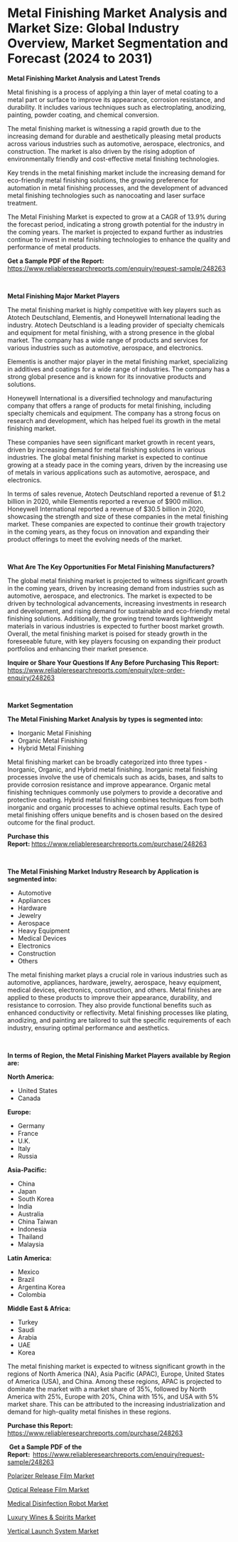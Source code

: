<p><h1>Metal Finishing Market Analysis and Market Size: Global Industry Overview, Market Segmentation and Forecast (2024 to 2031)</h1></p><p><strong>Metal Finishing Market Analysis and Latest Trends</strong></p>
<p><p>Metal finishing is a process of applying a thin layer of metal coating to a metal part or surface to improve its appearance, corrosion resistance, and durability. It includes various techniques such as electroplating, anodizing, painting, powder coating, and chemical conversion.</p><p>The metal finishing market is witnessing a rapid growth due to the increasing demand for durable and aesthetically pleasing metal products across various industries such as automotive, aerospace, electronics, and construction. The market is also driven by the rising adoption of environmentally friendly and cost-effective metal finishing technologies.</p><p>Key trends in the metal finishing market include the increasing demand for eco-friendly metal finishing solutions, the growing preference for automation in metal finishing processes, and the development of advanced metal finishing technologies such as nanocoating and laser surface treatment.</p><p>The Metal Finishing Market is expected to grow at a CAGR of 13.9% during the forecast period, indicating a strong growth potential for the industry in the coming years. The market is projected to expand further as industries continue to invest in metal finishing technologies to enhance the quality and performance of metal products.</p></p>
<p><strong>Get a Sample PDF of the Report:&nbsp;</strong> <a href="https://www.reliableresearchreports.com/enquiry/request-sample/248263">https://www.reliableresearchreports.com/enquiry/request-sample/248263</a></p>
<p>&nbsp;</p>
<p><strong>Metal Finishing Major Market Players</strong></p>
<p><p>The metal finishing market is highly competitive with key players such as Atotech Deutschland, Elementis, and Honeywell International leading the industry. Atotech Deutschland is a leading provider of specialty chemicals and equipment for metal finishing, with a strong presence in the global market. The company has a wide range of products and services for various industries such as automotive, aerospace, and electronics.</p><p>Elementis is another major player in the metal finishing market, specializing in additives and coatings for a wide range of industries. The company has a strong global presence and is known for its innovative products and solutions.</p><p>Honeywell International is a diversified technology and manufacturing company that offers a range of products for metal finishing, including specialty chemicals and equipment. The company has a strong focus on research and development, which has helped fuel its growth in the metal finishing market.</p><p>These companies have seen significant market growth in recent years, driven by increasing demand for metal finishing solutions in various industries. The global metal finishing market is expected to continue growing at a steady pace in the coming years, driven by the increasing use of metals in various applications such as automotive, aerospace, and electronics.</p><p>In terms of sales revenue, Atotech Deutschland reported a revenue of $1.2 billion in 2020, while Elementis reported a revenue of $900 million. Honeywell International reported a revenue of $30.5 billion in 2020, showcasing the strength and size of these companies in the metal finishing market. These companies are expected to continue their growth trajectory in the coming years, as they focus on innovation and expanding their product offerings to meet the evolving needs of the market.</p></p>
<p>&nbsp;</p>
<p><strong>What Are The Key Opportunities For Metal Finishing Manufacturers?</strong></p>
<p><p>The global metal finishing market is projected to witness significant growth in the coming years, driven by increasing demand from industries such as automotive, aerospace, and electronics. The market is expected to be driven by technological advancements, increasing investments in research and development, and rising demand for sustainable and eco-friendly metal finishing solutions. Additionally, the growing trend towards lightweight materials in various industries is expected to further boost market growth. Overall, the metal finishing market is poised for steady growth in the foreseeable future, with key players focusing on expanding their product portfolios and enhancing their market presence.</p></p>
<p><strong>Inquire or Share Your Questions If Any Before Purchasing This Report:</strong> <a href="https://www.reliableresearchreports.com/enquiry/pre-order-enquiry/248263">https://www.reliableresearchreports.com/enquiry/pre-order-enquiry/248263</a></p>
<p>&nbsp;</p>
<p><strong>Market Segmentation</strong></p>
<p><strong>The Metal Finishing Market Analysis by types is segmented into:</strong></p>
<p><ul><li>Inorganic Metal Finishing</li><li>Organic Metal Finishing</li><li>Hybrid Metal Finishing</li></ul></p>
<p><p>Metal finishing market can be broadly categorized into three types - Inorganic, Organic, and Hybrid metal finishing. Inorganic metal finishing processes involve the use of chemicals such as acids, bases, and salts to provide corrosion resistance and improve appearance. Organic metal finishing techniques commonly use polymers to provide a decorative and protective coating. Hybrid metal finishing combines techniques from both inorganic and organic processes to achieve optimal results. Each type of metal finishing offers unique benefits and is chosen based on the desired outcome for the final product.</p></p>
<p><strong>Purchase this Report:&nbsp;</strong><a href="https://www.reliableresearchreports.com/purchase/248263">https://www.reliableresearchreports.com/purchase/248263</a></p>
<p>&nbsp;</p>
<p><strong>The Metal Finishing Market Industry Research by Application is segmented into:</strong></p>
<p><ul><li>Automotive</li><li>Appliances</li><li>Hardware</li><li>Jewelry</li><li>Aerospace</li><li>Heavy Equipment</li><li>Medical Devices</li><li>Electronics</li><li>Construction</li><li>Others</li></ul></p>
<p><p>The metal finishing market plays a crucial role in various industries such as automotive, appliances, hardware, jewelry, aerospace, heavy equipment, medical devices, electronics, construction, and others. Metal finishes are applied to these products to improve their appearance, durability, and resistance to corrosion. They also provide functional benefits such as enhanced conductivity or reflectivity. Metal finishing processes like plating, anodizing, and painting are tailored to suit the specific requirements of each industry, ensuring optimal performance and aesthetics.</p></p>
<p>&nbsp;</p>
<p><strong>In terms of Region, the Metal Finishing Market Players available by Region are:</strong></p>
<p>
    <p> <strong> North America: </strong>
        <ul>
            <li>United States</li>
            <li>Canada</li>
        </ul>
        </p> 
    <p> <strong> Europe: </strong>
        <ul>
            <li>Germany</li>
            <li>France</li>
            <li>U.K.</li>
            <li>Italy</li>
            <li>Russia</li>
        </ul>
        </p> 
    <p> <strong> Asia-Pacific: </strong>
        <ul>
            <li>China</li>
            <li>Japan</li>
            <li>South Korea</li>
            <li>India</li>
            <li>Australia</li>
            <li>China Taiwan</li>
            <li>Indonesia</li>
            <li>Thailand</li>
            <li>Malaysia</li>
        </ul>
        </p> 
    <p> <strong> Latin America: </strong>
        <ul>
            <li>Mexico</li>
            <li>Brazil</li>
            <li>Argentina Korea</li>
            <li>Colombia</li>
        </ul>
        </p> 
    <p> <strong> Middle East & Africa: </strong>
        <ul>
            <li>Turkey</li>
            <li>Saudi</li>
            <li>Arabia</li>
            <li>UAE</li>
            <li>Korea</li>
        </ul>
    </p>
    </p>
<p><p>The metal finishing market is expected to witness significant growth in the regions of North America (NA), Asia Pacific (APAC), Europe, United States of America (USA), and China. Among these regions, APAC is projected to dominate the market with a market share of 35%, followed by North America with 25%, Europe with 20%, China with 15%, and USA with 5% market share. This can be attributed to the increasing industrialization and demand for high-quality metal finishes in these regions.</p></p>
<p><strong>Purchase this Report: </strong><a href="https://www.reliableresearchreports.com/purchase/248263">https://www.reliableresearchreports.com/purchase/248263</a></p>
<p>&nbsp;<strong>Get a Sample PDF of the Report:&nbsp;&nbsp;</strong><a href="https://www.reliableresearchreports.com/enquiry/request-sample/248263">https://www.reliableresearchreports.com/enquiry/request-sample/248263</a></p>
<p><strong></strong></p>
<p><p><a href="https://view.publitas.com/reportprime-1/polarizer-release-film-market-size-share-trends-analysis-report-by-material-by-type-by-end-user-by-region-and-segment-forecasts-2024-2031/">Polarizer Release Film Market</a></p><p><a href="https://view.publitas.com/reportprime-1/optical-release-film-market-size-global-industry-overview-market-segmentation-and-forecast-2024-to-2031/">Optical Release Film Market</a></p><p><a href="https://github.com/mbisetmhermsr/Market-Research-Report-List-1/blob/main/medical-disinfection-robot-market.md">Medical Disinfection Robot Market</a></p><p><a href="https://github.com/zjyglelu/Market-Research-Report-List-1/blob/main/luxury-wines-spirits-market.md">Luxury Wines & Spirits Market</a></p><p><a href="https://invited-way-688.notion.site/Vertical-Launch-System-Market-Size-2024-2031-Global-Industrial-Analysis-Key-Geographical-Regions--edf27388bc3844a68cb6b2db37186c2c">Vertical Launch System Market</a></p></p>